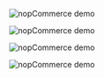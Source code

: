 ![nopCommerce demo](https://github.com/SalehGladius/nopCommerce/Capture.png)

![nopCommerce demo](https://github.com/SalehGladius/nopCommerce/01.png)

![nopCommerce demo](https://github.com/SalehGladius/nopCommerce/02.png)

![nopCommerce demo](https://github.com/SalehGladius/nopCommerce/03.png)